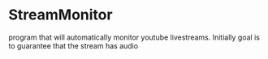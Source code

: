 # StreamMonitor
program that will automatically monitor youtube livestreams. Initially goal is to guarantee that the stream has audio
